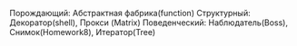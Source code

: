 Порождающий: Абстрактная фабрика(function)
Структурный: Декоратор(shell), Прокси (Matrix)
Поведенческий: Наблюдатель(Boss), Снимок(Homework8), Итератор(Tree)